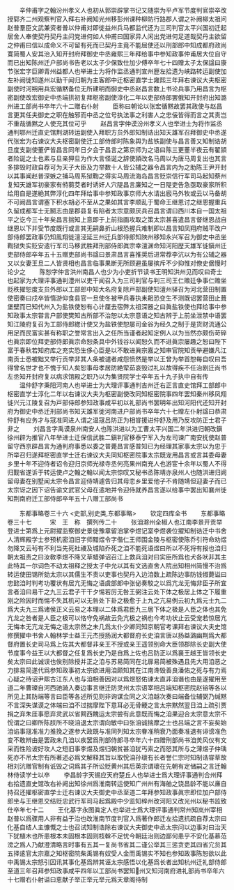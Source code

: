 <!-- { "loadSidebar": true } -->
　　辛仲甫字之翰汾州孝义人也初从郭崇辟掌书记又随崇为平卢军节度判官崇卒改授郓齐二州观察判官入拜右补阙知光州移彭州课种柳防行路郡人谓之补阙柳太祖问赵普羣臣文武兼资者普以仲甫对即徙益州兵马都监代还为三司判官太平兴国初迁起居舍人奉使契丹契丹主问党进何如人仲甫曰国家异人闲出党进何足道哉契丹主欲留之仲甫曰信以成命义不可留有死而已契丹主竟不能屈使还以刑部郎中知成都府政尚寛简蜀人安其治入知开封府拜御史中丞雍熙三年拜给事中参知政事仲甫居大位自守而已出知陈州迁户部尚书告老以太子少保致仕加少傅卒年七十四赠太子太保諡曰康节张宏字巨卿青州益都人也举进士为将作监丞通判宣州歴左拾遗为峡路转运副使加左补阙徙知遂州以勤干闻归朝为主客郎中迁枢密直学士雍熙三年拜右谏议大夫枢密副使时河朔用兵宏循黙备位无所建明而御史中丞赵昌言数上书论兵事乃用昌言为枢密副使改宏御史中丞端拱初复拜枢密副使淳化二年以吏部侍郎罢俄知开封府出知潞州进工部尚书卒年六十二赠右仆射
　　臣称曰朝论以张宏循黙故罢其政使与赵昌言更其任夫御史之职在触邪而中丞之位号执法事之利害人之忠佞皆得而言之其责岂不重哉循黙之人使充其位可乎
　　赵昌言字仲谟汾州孝义人也举进士为将作监丞通判鄂州迁直史馆荆湖转运副使入拜职方贠外郎知制诰出知天雄军召拜御史中丞遂代张宏为右谏议大夫枢密副使迁工部侍郎时陈象舆为盐铁副使与昌言善又知制诰胡旦度支副使董俨皆昌言同年日夕会于昌言之第京师为之语曰陈三更董半夜云有翟頴者险诞之士也素与旦亲狎旦为作大言怪诞之辞使頴改名马周以为唐马周复出也其言多排毁时政自荐可为天子大臣及力举数十人皆公辅之器令昌言内为之助陈王尹开封以其事闻赵普深嫉之捕马周系狱鞫之得实马周流海岛昌言贬崇信行军司马起知蔡州复知天雄军初豪家有偫蒭茭者时诱奸人穴隄昌言廉知之一日隄吏告急亟取豪家所积给用自是遂絶其弊淳化四年拜给事中参知政事京师大水请出廏马外牧或云以马备胡不可阙昌言谓塞下积水胡必不至从之果如其言李顺乱于蜀命王继恩讨之继恩握重兵久留成都军士无鬭志由是郡县复有陷者太宗意颇厌兵召昌言谓曰西川本自一国太祖平之讫今三十年矣昌言揣知上意即于上前指画攻取之策太宗甚喜遣昌言督继恩战自继恩以下并受节度既行或言其无嗣鼻折山根恐握兵难制即以昌言知凤翔府贼平改户部侍郎罢政事仍知鳯翔徙澶泾延三州迁兵部侍郎知陜州移知永兴军召为御史中丞坐鞫狱失实贬安逺行军司马移武胜拜刑部侍郎眞宗幸澶渊命知河阳歴天雄军徙鎭州迁吏部侍郎卒年五十五赠吏部尚书諡曰景肃昌言喜推奨后进常荐李沆以为有公辅之器又以女妻王旦二人皆贤相也昌言临事果断无所顾避虽屡摈斥不少抑惟对僚史倨慢时论少之
　　陈恕字仲言洪州南昌人也少为小吏折节读书王明知洪州见而叹曰奇士也起家为大理评事通判澧州以吏干闻召入为三司判官与判三司王仁赡廷争事仁赡坐贬秩擢恕度支贠外郎以工部郎中知大名府复除戸部副使知澶州驿召为河北营田制置使密奏曰戍卒皆惰游仰食县官一旦使冬被甲兵春执耒耜恐变生不测既诏罢营田止葺堡壁而已知代州入为盐铁使恕有心计厘去宿弊太祖深器之曰眞盐铁使也拜给事中参知政事太宗甞言户部使樊知古所部不治恕以太宗意语之知古辨于上前坐泄禁中语罢知江陵府复召为工部侍郎緫计使又为盐铁使恕屡司金谷为经久之制于是货财流通公用足而民富实甚有称职之誉常言出入之任所当谨者起知定例人以为当然亦颇伤苛碎也眞宗即位拜吏部侍郎眞宗命恕条具中外钱谷以闻恕久而不进眞宗屡趣之恕曰陛下富于春秋若知府库之充实恐生侈心臣是以不敢进眞宗嘉之知审官院知贡举避嫌凡江南贡士悉被黜又举行贡举非其人条被谴者咸怨愤然是举以王曾为举首恕每自叹曰吾得曾名世才也不愧于知人矣恕事母孝居防絶荤茹哀毁过礼以故得疾不任治剧迁尚书左丞知开封府复以病求馆殿之职乃以为集贤院学士卒年五十九子执中自有传
　　温仲舒字秉阳河南人也举进士为大理评事通判吉州迁右正言直史馆拜工部郎中枢密直学士淳化二年以右谏议大夫为枢密副使改同知枢密院事四年罢知秦州移凤翔徙兴元江陵复召为戸部侍郎参知政事咸平初以礼部尚书罢明年出知河阳代还知开封府为御史中丞迁刑部尚书知天雄军徙河南进户部尚书卒年六十七赠左仆射諡曰恭肃仲舒有应务才与冦准同进人谓之温冦吕防正为相甞援进仲舒及用乃反攻防正士君子非之
　　刘昌言字禹谟泉州南安人也陈洪进以为工曹太平兴国二年洪进归朝改鎭徐州辟为推官八年举进士迁保信武胜二鎭判官移泰宁军入为左司谏广南安抚使赵普留守西京辟昌言为通判府事悉以委之普薨昌言感普知已为经理其家事太宗以为忠于所举召归遂拜枢密直学士迁右谏议大夫同知枢密院事太宗既宠用昌言或言其委母妻乡里十年不迎侍者诏令迎归京师光禄寺丞何亮果州南充人也游宦十余年以蜀人不得归觐省遂诉于转运使卢之翰之翰以闻太宗惊叹又秘书丞陈靖亦泉州人也随洪进归阙留母妻在别墅闻太宗令昌言迎侍靖遽告归其母恋乡里爱他子不肯随靖但迎妻子而已太宗讶之因下诏告谕文武官父母在逺地并令迎侍就养昌言遂以给事中罢出知襄州徙知荆南府迁工部侍郎卒年五十八赠工部尚书


　　东都事略卷三十六
<史部,别史类,东都事略>
　　钦定四库全书
　　东都事略卷三十七　　　宋　王　称　撰列传二十
　　张洎滁州全椒人也江南李景开贡举登进士第爲上元尉擢监察御史景徙豫章留洎掌李煜记室李煜袭位擢知制诰迁中书舍人清辉殿学士参预机密洎旧字师黯煜令字偕仁王师围金陵与枢密使陈乔引符命劝煜勿降又云茍有不利当先死社禝及城陷乔死之洎不能死语煜曰所以不死将有报也洎归朝太祖责之曰汝敎李煜不降又草蜡弹诏召江上救兵洎对曰实臣所爲也犬各吠非其主此特其一尔词色不动太祖释之授太子中允以其有文选直舍人院出知相州简慢不治爲转运使田锡所劾太宗以其儒生不责以吏事也契丹入边洎数上疏陈边事防钱俶薨谥曰忠懿洎时判考功覆状有居亢无悔之语虞部郎中张佖奏駮之以爲亢龙无悔非臣子所宜言者洎曰易干之九三云君子干干夕惕若厉无咎王弼注云处下体之极居上体之下履重刚之险因时而惕不失其机可以无咎处下卦之极愈于上九之亢易例云初九爲元士九二爲大夫九三爲诸侯正义云易之本理以二体爲君臣九三居下体之极是人臣之体也其免亢龙之咎者是人臣之极可以恪守免祸故云免亢极之祸也今考功状止云受宠若惊居亢无悔本无亢龙无悔之语太宗然之未几爲太仆少卿同知京朝官考课拜右谏议大夫史馆修撰擢中书舍人翰林学士益王元杰授扬润大都督府长史洎言唐以扬益潞幽荆爲大都督府置长史司马爲上佐其大都督非亲王不授或亲王遥领别命大臣领郡除长史副大使节度事今益王以大都督之任复爲长史乃是自爲上佐也吕防正以爲襄王越王皆领长史矣太宗曰此诚误也俟别除授并正之洎与苏易简同在北扉易简被殊遇且先大用洎恶之力排易简遂代爲参知政事初太宗欲进用洎颇知其在江南谗毁善良潘佑之死与有力焉心疑之待诏尹熙古江东人也与洎相善因对以爲煜怒佑谏太直非洎谮也由是遂擢用至道二年曹璨自河西驰骑入奏边事言继迁防灵州太宗语宰相吕端知枢密院赵镕等各以所见上其防端等言曰臣等各述所见则非询谋佥同之义洎越次奏曰端备位辅弼乃缄黙不言深失谋谟之体端曰洎不过揣摩陛下意耳必无骨鲠之言太宗黙然翌日洎上疏引贾捐之弃朱厓事愿弃灵武以省闗西餽运太宗尝有此意既而悔之洎果迎合太宗意太宗不恱谓之曰卿所陈朕所不晓洎退太宗谓向敏中曰张洎诚揣摩之士也吕端之言不妄矣始洎谄事冦准准力推挽之遂参大政既与准同列知太宗眷准稍衰乃面奏准退有诽谤准色变不敢辨由是罢政未几洎以疾罢爲刑部侍郎寻卒年六十四赠刑部尚书洎羙风仪有文采而性险诐好攻人之短旧事李煜及煜归朝贫甚洎犹丐索之而怒其所与之薄煜子仲瑀死亦不吊太宗有所著述必爲文解释其旨以取恱洎孙瓌有长者誉仁宗时知制诰甞草故相刘沆赠官制有诋毁之词爲其子所讼贬黄州其后英宗谓瓌在先朝有定储嗣之言迁翰林侍读学士以卒
　　李昌龄字天锡应天府楚丘人也举进士爲大理评事通判合州拜右拾遗直史馆改右补阙出知徐州爲淮南转运使知广州州有海舶之饶昌龄不能以亷自持召还擢枢密直学士迁右谏议大夫御史中丞至道二年拜参知政事眞宗即位加户部侍郎坐与王继恩交结贬忠武行军司马起爲殿中少监知梓州改河阳又改光州以秘书监致仕卒年七十二
　　王化基字永图眞定人也举进士爲大理评事通判常州知岚州宰相赵普以爲骤用人非有益于治也改淮南节度判官入爲著作郎迁左拾遗抗疏自荐太宗曰化基自结人主慷慨之士也召试知制诰除右谏议大夫御史中丞太宗问以边事对曰治天下犹植木也所患根本未固根本固则枝榦不足忧今朝廷治则边鄙何患乎不安化基慕范滂之爲人乃献澄清略言时事有五其一复尚书省其二谨公举其三惩贪吏其四省宂贠其五择逺官太宗嘉之知枢密院柴禹锡有奴受人金而禹锡实不知也参知政事陈恕欲以此中禹锡太宗怒引囚讯其事化基爲辨其诬太宗感悟以化基爲长者出知杭州迁礼部侍郎至道三年召拜参知政事咸平四年以工部尚书罢知州又知河南府进礼部尚书卒年六十七赠右仆射谥曰恵献子举正举元举元爲天章阁待制
